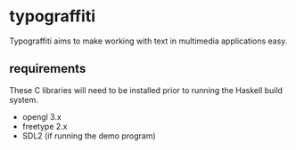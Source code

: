 # typograffiti
Typograffiti aims to make working with text in multimedia applications easy.

## requirements
These C libraries will need to be installed prior to running the Haskell build system.

* opengl 3.x
* freetype 2.x
* SDL2 (if running the demo program)
